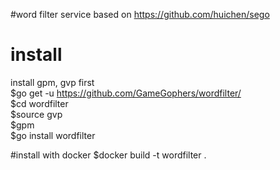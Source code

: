 #word filter service
based on https://github.com/huichen/sego

# install
install gpm, gvp first        
$go get -u https://github.com/GameGophers/wordfilter/        
$cd wordfilter     
$source gvp        
$gpm       
$go install wordfilter         

#install with docker
$docker build -t wordfilter .     
